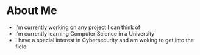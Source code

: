 # About Me
- I’m currently working on any project I can think of
- I’m currently learning Computer Science in a University
- I have a special interest in Cybersecurity and am woking to get into the field

